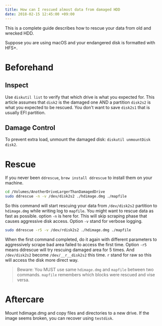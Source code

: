 ```yaml
---
title: How can I rescued almost data from damaged HDD
date: 2018-02-15 12:45:00 +09:00
---
```


This is a complete guide describes how to rescue your data from old and wrecked HDD.

Suppose you are using macOS and your endangered disk is formatted with HFS+.

# Beforehand

## Inspect
Use `diskutil list` to verify that which drive is what you expected for.
This article assumes that `disk2` is the damaged one AND a partition `disk2s2` is what you expected to be rescued. You don't want to save `disk2s1` that is usually EFI partition.

## Damage Control
To prevent extra load, unmount the damaged disk: `diskutil unmountDisk disk2`.

# Rescue
If you never been `ddrescue`, `brew install ddrescue` to install them on your machine.

```bash
cd /Volumes/AnotherDriveLargerThanDamagedDrive
sudo ddrescue -n -v /dev/disk2s2 ./hdimage.dmg ./mapfile
```

So this command will start rescuing your data from `/dev/disk2s2` partition to `hdimage.dmg` while writing log to `mapfile`.
You might want to rescue data as fast as possible. option `-n` is here for. This will skip scraping phase that causes aggressive disk access. 
Option `-v` stand for verbose logging.

```bash
sudo ddrescue -r5 -v /dev/rdisk2s2 ./hdimage.dmg ./mapfile
```

When the first command completed, do it again with different parameters to aggressively scrape bad area failed to access the first time.
Option `-r5` means ddrescue will try rescuing damaged area for 5 times.
And `/dev/disk2s2` become `/dev/__r__disk2s2` this time. `r` stand for raw so this will access the disk more direct way.
> Beware: You MUST use same `hdimage.dmg` and `mapfile` between two commands. `mapfile` remembers which blocks were rescued and vise versa.

# Aftercare

Mount hdimage.dmg and copy files and directories to a new drive. If the image seems broken, you can recover using `testdisk`. 